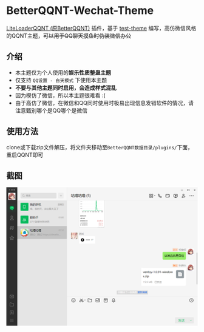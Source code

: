 # BetterQQNT-Wechat-Theme

[LiteLoaderQQNT (原BetterQQNT)](https://github.com/mo-jinran/LiteLoaderQQNT) 插件，基于 [test-theme](https://github.com/mo-jinran/test-theme) 编写，高仿微信风格的QQNT主题，~~可以用于QQ聊天摸鱼时伪装微信办公~~

## 介绍

- 本主题仅为个人使用的**娱乐性质整蛊主题**
- 仅支持 `QQ设置 - 白天模式` 下使用本主题
- **不要与其他主题同时启用，会造成样式混乱**
- 因为模仿了微信，所以本主题很难看 :(
- 由于高仿了微信，在微信和QQ同时使用时极易出现信息发错软件的情况，请注意甄别哪个是QQ哪个是微信

## 使用方法

clone或下载zip文件解压，将文件夹移动至`BetterQQNT数据目录/plugins/`下面，重启QQNT即可  

## 截图

![img.png](img.png)
